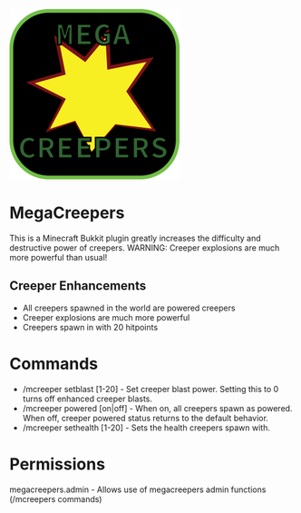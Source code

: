 ![MegaCreepers](/MegaCreepers-Logo.png?raw=true "MegaCreepers") 

MegaCreepers
=============
This is a Minecraft Bukkit plugin greatly increases the difficulty and destructive power of creepers. WARNING: Creeper explosions are much more powerful than usual!


Creeper Enhancements
----------
* All creepers spawned in the world are powered creepers
* Creeper explosions are much more powerful
* Creepers spawn in with 20 hitpoints


Commands
=============
* /mcreeper setblast [1-20] - Set creeper blast power. Setting this to 0 turns off enhanced creeper blasts.
* /mcreeper powered [on|off] - When on, all creepers spawn as powered. When off, creeper powered status returns to the default behavior.
* /mcreeper sethealth [1-20] - Sets the health creepers spawn with.

Permissions
=============
megacreepers.admin - Allows use of megacreepers admin functions (/mcreepers commands)